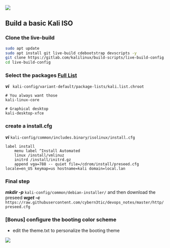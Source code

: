 ![](https://raw.githubusercontent.com/frankietyrine/K-OSINT.iso/master/unnamed.png)
## Build a basic Kali ISO
### Clone the live-build
``` bash
sudo apt update
sudo apt install git live-build cdebootstrap devscripts -y
git clone https://gitlab.com/kalilinux/build-scripts/live-build-config.git
cd live-build-config
```
### Select the packages [Full List](https://tools.kali.org/kali-metapackages)
***vi*** ``` kali-config/variant-default/package-lists/kali.list.chroot```
```
# You always want those
kali-linux-core

# Graphical desktop
kali-desktop-xfce
```
### create a install.cfg
***vi*** ```kali-config/common/includes.binary/isolinux/install.cfg```
```
label install
    menu label ^Install Automated
    linux /install/vmlinuz
    initrd /install/initrd.gz
    append vga=788 -- quiet file=/cdrom/install/preseed.cfg locale=en_US keymap=us hostname=kali domain=local.lan
```
### Final step
***mkdir -p*** ```kali-config/common/debian-installer/```
and then download the preseed
***wget -c*** ```https://raw.githubusercontent.com/cybern3tic/devops_notes/master/http/preseed.cfg```

### [Bonus] configure the booting color scheme
- edit the theme.txt to personalize the booting theme


![](https://raw.githubusercontent.com/frankietyrine/K-OSINT.iso/master/unnamed.png)

